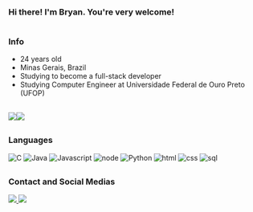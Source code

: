 ### Hi there! I'm Bryan. You're very welcome! 
#

### Info

<ul>
  <li>24 years old</li>
  <li>Minas Gerais, Brazil</li>
  <li>Studying to become a full-stack developer</li>
  <li>Studying Computer Engineer at Universidade Federal de Ouro Preto (UFOP)</li>
</ul>

 ##

<img src="https://github-readme-stats.vercel.app/api?username=Bryanltp&show_icons=true&theme=chartreuse-dark"/><img src="https://github-readme-stats-eight-theta.vercel.app/api/top-langs/?username=Bryanltp&layout=compact&langs_count=8&theme=chartreuse-dark&include_all_commits=true&count_private=true"/>


##  

### Languages

![C](https://img.shields.io/badge/C-00599C?style=for-the-badge&logo=c&logoColor=white)
![Java](https://img.shields.io/badge/Java-ED8B00?style=for-the-badge&logo=java&logoColor=white)
![Javascript](https://img.shields.io/badge/JavaScript-323330?style=for-the-badge&logo=javascript&logoColor=F7DF1E)
![node](https://img.shields.io/badge/Node.js-43853D?style=for-the-badge&logo=node.js&logoColor=white)
![Python](https://img.shields.io/badge/python-3670A0?style=for-the-badge&logo=python&logoColor=ffdd54)
![html](https://img.shields.io/badge/HTML5-E34F26?style=for-the-badge&logo=html5&logoColor=white)
![css](https://img.shields.io/badge/CSS3-1572B6?style=for-the-badge&logo=css3&logoColor=white)
![sql](https://img.shields.io/badge/MySQL-00000F?style=for-the-badge&logo=mysql&logoColor=white)


##

### Contact and Social Medias

<a href="mailto:bryanltpinto@gmail.com" alt="gmail" target="_blank">
<img src="https://img.shields.io/badge/Gmail-D14836?style=for-the-badge&logo=gmail&logoColor=white&link=mailto:bryanltpinto@gmail.com" />
</a>

<a href="https://www.linkedin.com/in/bryan-pinto-1b1354213" alt="linkedin" target="_blank">
<img src="https://img.shields.io/badge/LinkedIn-0077B5?style=for-the-badge&logo=linkedin&logoColor=white">
</a>
 
 ##


